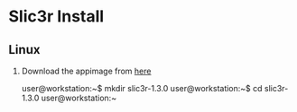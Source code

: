 # Slic3r Install

## Linux
1. Download the appimage from [here](https://dl.slic3r.org/linux/)
    
    user@workstation:~$ mkdir slic3r-1.3.0
    user@workstation:~$ cd slic3r-1.3.0
    user@workstation:~
    
<!--stackedit_data:
eyJoaXN0b3J5IjpbLTc5MTUzMzM3MF19
-->